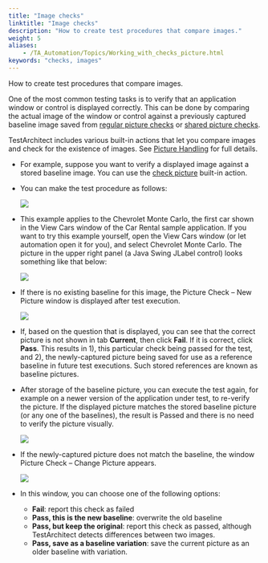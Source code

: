 ```yaml
--- 
title: "Image checks"
linktitle: "Image checks"
description: "How to create test procedures that compare images."
weight: 5
aliases: 
    - /TA_Automation/Topics/Working_with_checks_picture.html
keywords: "checks, images"
---
```


How to create test procedures that compare images.

One of the most common testing tasks is to verify that an application window or control is displayed correctly. This can be done by comparing the actual image of the window or control against a previously captured baseline image saved from [regular picture checks](/TA_Help/Topics/Projects_and_tests_picture_check.html) or [shared picture checks](/TA_Help/Topics/Projects_and_tests_picture_check.html).

TestArchitect includes various built-in actions that let you compare images and check for the existence of images. See [Picture Handling](/TA_Automation/Topics/bia_picture_handling.html) for full details.

-   For example, suppose you want to verify a displayed image against a stored baseline image. You can use the [check picture](/TA_Automation/Topics/bia_check_picture.html) built-in action.
-   You can make the test procedure as follows:

    ![](/images/TA_Automation/Images/bia_check_picture_pgm.png)

-   This example applies to the Chevrolet Monte Carlo, the first car shown in the View Cars window of the Car Rental sample application. If you want to try this example yourself, open the View Cars window \(or let automation open it for you\), and select Chevrolet Monte Carlo. The picture in the upper right panel \(a Java Swing JLabel control\) looks something like that below:

    ![](/images/TA_Automation/Images/bia_check_picture_aut_1.png)

-   If there is no existing baseline for this image, the Picture Check – New Picture window is displayed after test execution.

    ![](/images/TA_Automation/Images/bia_check_picture_aut_3.png)

-   If, based on the question that is displayed, you can see that the correct picture is not shown in tab **Current**, then click **Fail**. If it is correct, click **Pass**. This results in 1\), this particular check being passed for the test, and 2\), the newly-captured picture being saved for use as a reference baseline in future test executions. Such stored references are known as baseline pictures.
-   After storage of the baseline picture, you can execute the test again, for example on a newer version of the application under test, to re-verify the picture. If the displayed picture matches the stored baseline picture \(or any one of the baselines\), the result is Passed and there is no need to verify the picture visually.

    ![](/images/TA_Automation/Images/bia_check_picture_res.png)

-   If the newly-captured picture does not match the baseline, the window Picture Check – Change Picture appears.

    ![](/images/TA_Automation/Images/bia_check_picture_aut_9.png)

-   In this window, you can choose one of the following options:
    -   **Fail**: report this check as failed
    -   **Pass, this is the new baseline**: overwrite the old baseline
    -   **Pass, but keep the original**: report this check as passed, although TestArchitect detects differences between two images.
    -   **Pass, save as a baseline variation**: save the current picture as an older baseline with variation.




